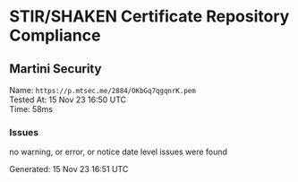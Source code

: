 # STIR/SHAKEN Certificate Repository Compliance

## Martini Security

Name: `https://p.mtsec.me/2884/OKbGq7qgqnrK.pem`\
Tested At: 15 Nov 23 16:50 UTC\
Time: 58ms

### Issues

no warning, or error, or notice date level issues were found

Generated: 15 Nov 23 16:51 UTC